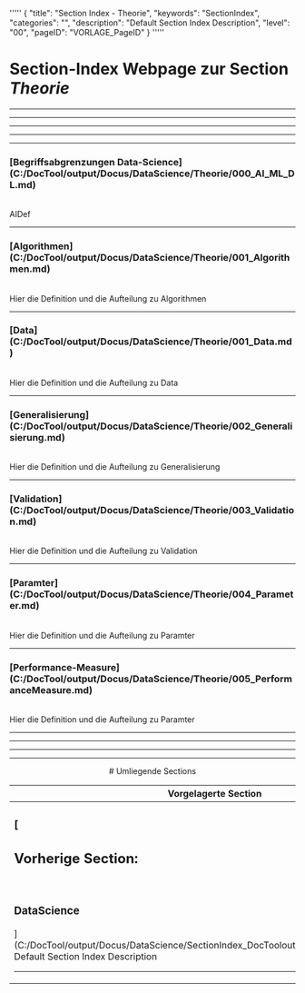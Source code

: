 '''''
{
"title": "Section Index - Theorie",
"keywords": "SectionIndex",
"categories": "",
"description": "Default Section Index Description",
"level": "00",
"pageID": "VORLAGE_PageID"
}
'''''


<h1>Section-Index Webpage zur Section <i>Theorie</i></h1>

<hr><hr><hr><hr><hr>


<h3>[Begriffsabgrenzungen Data-Science](C:/DocTool/output/Docus/DataScience/Theorie/000_AI_ML_DL.md)</h3><br>AIDef<hr>


<h3>[Algorithmen](C:/DocTool/output/Docus/DataScience/Theorie/001_Algorithmen.md)</h3><br>Hier die Definition und die Aufteilung zu Algorithmen<hr>


<h3>[Data](C:/DocTool/output/Docus/DataScience/Theorie/001_Data.md)</h3><br>Hier die Definition und die Aufteilung zu Data<hr>


<h3>[Generalisierung](C:/DocTool/output/Docus/DataScience/Theorie/002_Generalisierung.md)</h3><br>Hier die Definition und die Aufteilung zu Generalisierung<hr>


<h3>[Validation](C:/DocTool/output/Docus/DataScience/Theorie/003_Validation.md)</h3><br>Hier die Definition und die Aufteilung zu Validation<hr>


<h3>[Paramter](C:/DocTool/output/Docus/DataScience/Theorie/004_Parameter.md)</h3><br>Hier die Definition und die Aufteilung zu Paramter<hr>


<h3>[Performance-Measure](C:/DocTool/output/Docus/DataScience/Theorie/005_PerformanceMeasure.md)</h3><br>Hier die Definition und die Aufteilung zu Paramter<hr><center><hr><hr><hr> # Umliegende Sections
 </h2><br><table><thead> <tr> <th><center>Vorgelagerte Section</center></th> <th><center>Nachgelagerte Section</center></th></tr></thead><tbody><tr><td><h3>[<h2>Vorherige Section:</h2><br><h3>DataScience</h3>](C:/DocTool/output/Docus/DataScience/SectionIndex_DocTooloutputDocusDataScience.html)</h3><br>Default Section Index Description<hr></td><td><h2>[Nachfolgende Section:</h2><br><h3> AnwendungenVonMachineLearning</h3>](C:/DocTool/output/Docus/DataScience/Theorie/AnwendungenVonMachineLearning/SectionIndex_DocTooloutputDocusDataScienceTheorieAnwendungenVonMachineLearning.html)<br>Default Section Index Description<hr></td></tr></tbody></table>